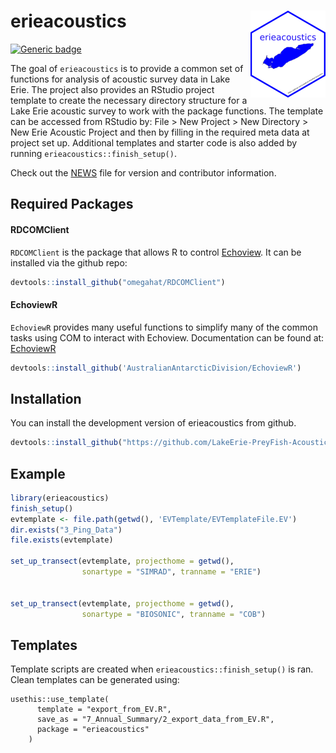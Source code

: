
# erieacoustics <img src="man/figures/logo.png" align="right" height="139" />

<!-- badges: start -->
[![Generic badge](https://img.shields.io/badge/Dev-InProgress-<COLOR>.svg)](https://shields.io/)

<!-- badges: end -->

The goal of `erieacoustics` is to provide a common set of functions for analysis of acoustic survey data in Lake Erie. The project also provides an RStudio project template to create the necessary directory structure for a Lake Erie acoustic survey to work with the package functions. The template can be accessed from RStudio by: File > New Project > New Directory > New Erie Acoustic Project and then by filling in the required meta data at project set up. Additional templates and starter code is also added by running `erieacoustics::finish_setup()`.

Check out the [NEWS](NEWS.md) file for version and contributor information.

## Required Packages
#### RDCOMClient

`RDCOMClient` is the package that allows R to control [Echoview](https://echoview.com/). It can be installed via the github repo:

``` r
devtools::install_github("omegahat/RDCOMClient")
```

#### EchoviewR
`EchoviewR` provides many useful functions to simplify many of the common tasks using COM to interact with Echoview. Documentation can be found at: [EchoviewR](https://github.com/AustralianAntarcticDivision/EchoviewR)

``` r
devtools::install_github('AustralianAntarcticDivision/EchoviewR')
```


## Installation

You can install the development version of erieacoustics from github.

``` r
devtools::install_github("https://github.com/LakeErie-PreyFish-Acoustics/erieacoustics") 
```

## Example

``` r
library(erieacoustics)
finish_setup()
evtemplate <- file.path(getwd(), 'EVTemplate/EVTemplateFile.EV')
dir.exists("3_Ping_Data")
file.exists(evtemplate)

set_up_transect(evtemplate, projecthome = getwd(), 
                sonartype = "SIMRAD", tranname = "ERIE")


set_up_transect(evtemplate, projecthome = getwd(), 
                sonartype = "BIOSONIC", tranname = "COB")

```

## Templates
Template scripts are created when `erieacoustics::finish_setup()` is ran. Clean templates can be generated using:
```
usethis::use_template(
      template = "export_from_EV.R",
      save_as = "7_Annual_Summary/2_export_data_from_EV.R",
      package = "erieacoustics"
    )
```
